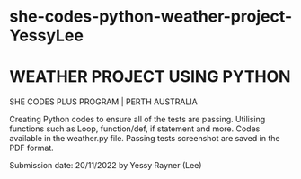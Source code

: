 # she-codes-python-weather-project-YessyLee

# WEATHER PROJECT USING PYTHON

SHE CODES PLUS PROGRAM | PERTH AUSTRALIA

Creating Python codes to ensure all of the tests are passing. Utilising functions such as Loop, function/def, if statement and more. Codes available in the weather.py file. Passing tests screenshot are saved in the PDF format.

Submission date: 20/11/2022 by Yessy Rayner (Lee)

